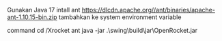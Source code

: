 Gunakan Java 17 
intall ant https://dlcdn.apache.org//ant/binaries/apache-ant-1.10.15-bin.zip
tambahkan ke system environment variable

command
cd /Xrocket
ant
java -jar .\swing\build\jar\OpenRocket.jar  
